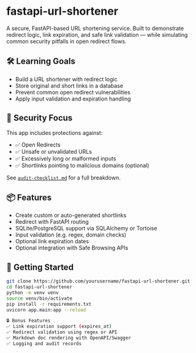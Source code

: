 # fastapi-url-shortener

A secure, FastAPI-based URL shortening service. Built to demonstrate redirect logic, link expiration, and safe link validation — while simulating common security pitfalls in open redirect flows.

## 🛠️ Learning Goals

- Build a URL shortener with redirect logic
- Store original and short links in a database
- Prevent common open redirect vulnerabilities
- Apply input validation and expiration handling

## 🔐 Security Focus

This app includes protections against:

- ✅ Open Redirects
- ✅ Unsafe or unvalidated URLs
- ✅ Excessively long or malformed inputs
- ✅ Shortlinks pointing to malicious domains (optional)

See [`audit-checklist.md`](./audit-checklist.md) for a full breakdown.

## 📦 Features

- Create custom or auto-generated shortlinks
- Redirect with FastAPI routing
- SQLite/PostgreSQL support via SQLAlchemy or Tortoise
- Input validation (e.g. regex, domain checks)
- Optional link expiration dates
- Optional integration with Safe Browsing APIs

## 🚀 Getting Started

```bash
git clone https://github.com/yourusername/fastapi-url-shortener.git
cd fastapi-url-shortener
python -m venv venv
source venv/bin/activate
pip install -r requirements.txt
uvicorn app.main:app --reload

🔒 Bonus Features
✅ Link expiration support (expires_at)
✅ Redirect validation using regex or API
✅ Markdown doc rendering with OpenAPI/Swagger
✅ Logging and audit records



